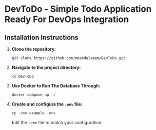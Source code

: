 # DevToDo - Simple Todo Application Ready For DevOps Integration

## Installation Instructions

1. **Clone the repository:**
   ```bash
   git clone https://github.com/moabdelazem/DevToDo.git
   ```
2. **Navigate to the project directory:**
   ```bash
   cd DevToDo
   ```
3. **Use Docker to Run The Database Through:**
   ```bash
   docker compose up -d
   ```
4. **Create and configure the `.env` file:**
   ```bash
   cp .env.example .env
   ```
   Edit the `.env` file to match your configuration.
